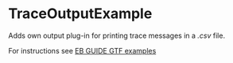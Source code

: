 ﻿# TraceOutputExample

Adds own output plug-in for printing trace messages in a _.csv_ file.

For instructions see [EB GUIDE GTF examples](../../Readme.md)
